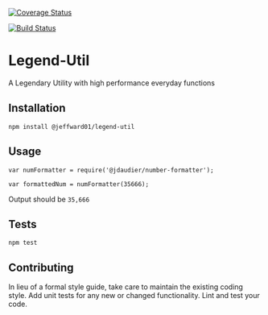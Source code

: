 
[![Coverage Status](https://coveralls.io/repos/github/jeffward01/LegendaryUtilJS/badge.svg?branch=master)](https://coveralls.io/github/jeffward01/LegendaryUtilJS?branch=master)

[![Build Status](https://travis-ci.org/jeffward01/LegendaryUtilJS.svg?branch=master)](https://travis-ci.org/jeffward01/LegendaryUtilJS)


Legend-Util
=========

A Legendary Utility with high performance everyday functions

## Installation

  `npm install @jeffward01/legend-util`

## Usage

    var numFormatter = require('@jdaudier/number-formatter');

    var formattedNum = numFormatter(35666);
  
  
  Output should be `35,666`


## Tests

  `npm test`

## Contributing

In lieu of a formal style guide, take care to maintain the existing coding style. Add unit tests for any new or changed functionality. Lint and test your code.
